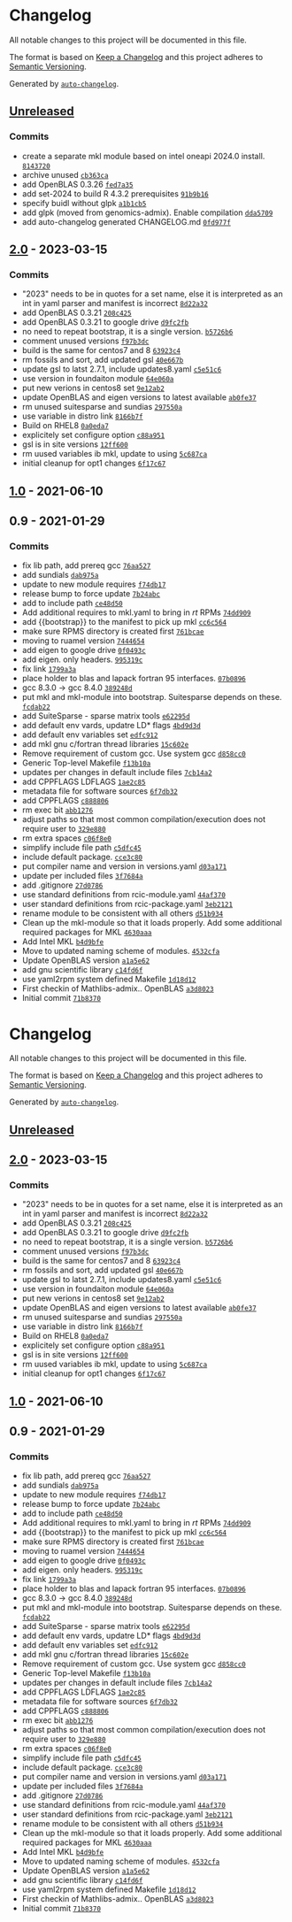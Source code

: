 # Changelog

All notable changes to this project will be documented in this file.

The format is based on [Keep a Changelog](https://keepachangelog.com/en/1.0.0/)
and this project adheres to [Semantic Versioning](https://semver.org/spec/v2.0.0.html).

Generated by [`auto-changelog`](https://github.com/CookPete/auto-changelog).

## [Unreleased](https://github.com/RCIC-UCI-Public/mathlibs-admix/compare/2.0...HEAD)

### Commits

- create a separate mkl module based on intel oneapi 2024.0 install. [`8143720`](https://github.com/RCIC-UCI-Public/mathlibs-admix/commit/8143720a46d52724b3fc9dcf4012b8a2d151fe0b)
- archive unused [`cb363ca`](https://github.com/RCIC-UCI-Public/mathlibs-admix/commit/cb363cae767c46b9e526c8c9dee7333fb45745ef)
- add OpenBLAS 0.3.26 [`fed7a35`](https://github.com/RCIC-UCI-Public/mathlibs-admix/commit/fed7a35b35cc0e8f0ad3750b91d157e2f22cb632)
- add set-2024 to build R 4.3.2 prerequisites [`91b9b16`](https://github.com/RCIC-UCI-Public/mathlibs-admix/commit/91b9b1652cc4cf3887d40d9a03091698a6adf134)
- specify buidl without glpk [`a1b1cb5`](https://github.com/RCIC-UCI-Public/mathlibs-admix/commit/a1b1cb5250355d1f379869c3401cea01db44ce53)
- add glpk (moved from genomics-admix). Enable compilation [`dda5709`](https://github.com/RCIC-UCI-Public/mathlibs-admix/commit/dda57096a1ae9b3707182f93f628b701de2ce41a)
- add auto-changelog generated CHANGELOG.md [`0fd977f`](https://github.com/RCIC-UCI-Public/mathlibs-admix/commit/0fd977f61a4ade8f5ba83669d36af344c6e4d701)

## [2.0](https://github.com/RCIC-UCI-Public/mathlibs-admix/compare/1.0...2.0) - 2023-03-15

### Commits

- "2023" needs to be in quotes for a set name, else it is interpreted as an int in yaml parser and manifest is incorrect [`8d22a32`](https://github.com/RCIC-UCI-Public/mathlibs-admix/commit/8d22a32878758d5ea45595d2f4a2a9742aebf918)
- add OpenBLAS 0.3.21 [`208c425`](https://github.com/RCIC-UCI-Public/mathlibs-admix/commit/208c42562383eda90b572afd4e35ece613964c48)
- add OpenBLAS 0.3.21 to google drive [`d9fc2fb`](https://github.com/RCIC-UCI-Public/mathlibs-admix/commit/d9fc2fb04ea3fe88ad527f58160ba646cc68647d)
- no need to repeat bootstrap, it is a single version. [`b5726b6`](https://github.com/RCIC-UCI-Public/mathlibs-admix/commit/b5726b6d531a76da5519173a36d7ec742998a9ce)
- comment unused versions [`f97b3dc`](https://github.com/RCIC-UCI-Public/mathlibs-admix/commit/f97b3dc9e600ef50eb8b1fef1c55bc5ddc8eb0d3)
- build is the same for centos7 and 8 [`63923c4`](https://github.com/RCIC-UCI-Public/mathlibs-admix/commit/63923c4ec0ecfa3ebb410ac018187a54ebcb268a)
- rm fossils and sort, add updated gsl [`40e667b`](https://github.com/RCIC-UCI-Public/mathlibs-admix/commit/40e667b51439f706d9dc6023b7d6d6ef9cf7b39d)
- update gsl to latst 2.7.1, include updates8.yaml [`c5e51c6`](https://github.com/RCIC-UCI-Public/mathlibs-admix/commit/c5e51c6a3315825b2a3d8bae60442cf709e95806)
- use version in foundaiton module [`64e060a`](https://github.com/RCIC-UCI-Public/mathlibs-admix/commit/64e060ae102654d1159c948c264f6f07a56e7e3f)
- put new verions in centos8 set [`9e12ab2`](https://github.com/RCIC-UCI-Public/mathlibs-admix/commit/9e12ab2c35092cace812d69e33c4394a439a3526)
- update OpenBLAS and eigen versions to latest available [`ab0fe37`](https://github.com/RCIC-UCI-Public/mathlibs-admix/commit/ab0fe3748469f1a219a45fceb8ad5dda28af555b)
- rm unused suitesparse and sundias [`297550a`](https://github.com/RCIC-UCI-Public/mathlibs-admix/commit/297550a6fff581fc88eab321d5f27962ddafa938)
- use variable in distro link [`8166b7f`](https://github.com/RCIC-UCI-Public/mathlibs-admix/commit/8166b7fb11a3c1c6bb1c405be7f2311300f80bbf)
- Build on RHEL8 [`0a0eda7`](https://github.com/RCIC-UCI-Public/mathlibs-admix/commit/0a0eda748e21e0048f1aed51a3db71d573a08866)
- explicitely set configure option [`c88a951`](https://github.com/RCIC-UCI-Public/mathlibs-admix/commit/c88a951296c85ae84a4762445044355b83ee31a8)
- gsl is in site versions [`12ff600`](https://github.com/RCIC-UCI-Public/mathlibs-admix/commit/12ff600290f987c0cb6aa10198a35d8fc513e3df)
- rm uused variables ib mkl, update to using [`5c687ca`](https://github.com/RCIC-UCI-Public/mathlibs-admix/commit/5c687ca8d75f7dddb1e8310b0bb48651e0b25a9d)
- initial cleanup for opt1 changes [`6f17c67`](https://github.com/RCIC-UCI-Public/mathlibs-admix/commit/6f17c673689283ab1a80e854e67e7067812f6b9b)

## [1.0](https://github.com/RCIC-UCI-Public/mathlibs-admix/compare/0.9...1.0) - 2021-06-10

## 0.9 - 2021-01-29

### Commits

- fix lib path, add prereq gcc [`76aa527`](https://github.com/RCIC-UCI-Public/mathlibs-admix/commit/76aa52714e0a4a33c6f65dbbee06b1fd7ba54876)
- add sundials [`dab975a`](https://github.com/RCIC-UCI-Public/mathlibs-admix/commit/dab975ac4aa49c1698d7a60e04107764efb50acc)
- update to new module requires [`f74db17`](https://github.com/RCIC-UCI-Public/mathlibs-admix/commit/f74db1759245a386913a12508b1831df5de86049)
- release bump to force update [`7b24abc`](https://github.com/RCIC-UCI-Public/mathlibs-admix/commit/7b24abc4eb791501211f3c936ecd3f6710f7e948)
- add to include path [`ce48d50`](https://github.com/RCIC-UCI-Public/mathlibs-admix/commit/ce48d506b76b75dbcef23dc496ec948a56c78ae0)
- Add additional requires to mkl.yaml to bring in *rt* RPMs [`74dd909`](https://github.com/RCIC-UCI-Public/mathlibs-admix/commit/74dd909f40c9480aa906d4be35d0dc4a9167f553)
- add {{bootstrap}} to the manifest to pick up mkl [`cc6c564`](https://github.com/RCIC-UCI-Public/mathlibs-admix/commit/cc6c5644a0ba3c4aa0bdf0141036a08cb367fbc7)
- make sure RPMS directory is created first [`761bcae`](https://github.com/RCIC-UCI-Public/mathlibs-admix/commit/761bcae7d648dd448485c45761285ca0762f8527)
- moving to ruamel version [`7444654`](https://github.com/RCIC-UCI-Public/mathlibs-admix/commit/7444654b54b11db9f1007607d3c181d112dd8ba7)
- add eigen to google drive [`0f0493c`](https://github.com/RCIC-UCI-Public/mathlibs-admix/commit/0f0493cb6c5f5b8e562cc522fcd7fbda4cacc89f)
- add eigen. only headers. [`995319c`](https://github.com/RCIC-UCI-Public/mathlibs-admix/commit/995319c0c42f730624f7e0255e8e7b66fe7f21a4)
- fix link [`1799a3a`](https://github.com/RCIC-UCI-Public/mathlibs-admix/commit/1799a3a23009b51ddfdbf8e27538dc65fda290e1)
- place holder to blas and lapack fortran 95 interfaces. [`07b0896`](https://github.com/RCIC-UCI-Public/mathlibs-admix/commit/07b08960ea7fa7da5270a3018c0dfcfc70081042)
- gcc 8.3.0 -&gt; gcc 8.4.0 [`389248d`](https://github.com/RCIC-UCI-Public/mathlibs-admix/commit/389248d1e866f2502a78e827478510a54fb5a7ca)
- put mkl and mkl-module into bootstrap. Suitesparse depends on these. [`fcdab22`](https://github.com/RCIC-UCI-Public/mathlibs-admix/commit/fcdab221ce899e1562dcb94c13726669681cec12)
- add SuiteSparse - sparse matrix tools [`e62295d`](https://github.com/RCIC-UCI-Public/mathlibs-admix/commit/e62295dea35b2ea1d67878e795f4de1c06975063)
- add default env vards, updatre LD* flags [`4bd9d3d`](https://github.com/RCIC-UCI-Public/mathlibs-admix/commit/4bd9d3dc5fe30cc3b967e884f731e3facfc1f0f7)
- add default env variables  set [`edfc912`](https://github.com/RCIC-UCI-Public/mathlibs-admix/commit/edfc91263b12a151ce7599de069d5bda5d2c0cb3)
- add mkl gnu c/fortran thread libraries [`15c602e`](https://github.com/RCIC-UCI-Public/mathlibs-admix/commit/15c602e7b20de15616c0c749f92c9c90f354ec84)
- Remove requirement of custom gcc. Use system gcc [`d858cc0`](https://github.com/RCIC-UCI-Public/mathlibs-admix/commit/d858cc066678a7809a55a6a345e77a352f2ccbff)
- Generic Top-level Makefile [`f13b10a`](https://github.com/RCIC-UCI-Public/mathlibs-admix/commit/f13b10a9b273b543e9a43f0ce348295354804483)
- updates per changes in default include files [`7cb14a2`](https://github.com/RCIC-UCI-Public/mathlibs-admix/commit/7cb14a21b631d20f8569057d40e9b41e2fc9e70f)
- add CPPFLAGS LDFLAGS [`1ae2c85`](https://github.com/RCIC-UCI-Public/mathlibs-admix/commit/1ae2c85eb51fab287a7eb49bab8b65fe57649bfa)
- metadata file for software sources [`6f7db32`](https://github.com/RCIC-UCI-Public/mathlibs-admix/commit/6f7db32739f11c149d4374454b9d99d37408a5c5)
- add CPPFLAGS [`c888806`](https://github.com/RCIC-UCI-Public/mathlibs-admix/commit/c8888061452ba47955f921d58297c95e6ccedf12)
- rm exec bit [`abb1276`](https://github.com/RCIC-UCI-Public/mathlibs-admix/commit/abb12765d980aee7ea4e7027dae0ea5e925a1747)
- adjust paths so that most common compilation/execution does not require user to [`329e880`](https://github.com/RCIC-UCI-Public/mathlibs-admix/commit/329e8804e6b3c5b7717e137d6c0d58b64d952b8a)
- rm extra spaces [`c06f8e0`](https://github.com/RCIC-UCI-Public/mathlibs-admix/commit/c06f8e0fb3e6747cee24df11b42d2abba8c09a6c)
- simplify include file path [`c5dfc45`](https://github.com/RCIC-UCI-Public/mathlibs-admix/commit/c5dfc4515fbbd497e6a7b06ebe0a128efd351733)
- include default package. [`cce3c80`](https://github.com/RCIC-UCI-Public/mathlibs-admix/commit/cce3c8008538cba6c590e844e0f090649a78ce3f)
- put compiler name and version in versions.yaml [`d03a171`](https://github.com/RCIC-UCI-Public/mathlibs-admix/commit/d03a171cba01a21f3ab116a56daadaf180a14a60)
- update per included files [`3f7684a`](https://github.com/RCIC-UCI-Public/mathlibs-admix/commit/3f7684a0f3362c850612910fa8d5eb5620987a1d)
- add .gitignore [`27d0786`](https://github.com/RCIC-UCI-Public/mathlibs-admix/commit/27d078610fce940c26641cc333138252bcd2cd85)
- use standard definitions from rcic-module.yaml [`44af370`](https://github.com/RCIC-UCI-Public/mathlibs-admix/commit/44af3701e9fc41c60111d69fcd2385da31f7d4e3)
- user standard definitions from rcic-package.yaml [`3eb2121`](https://github.com/RCIC-UCI-Public/mathlibs-admix/commit/3eb21214aa8169a55b05bdfef775a5ce7202f2eb)
- rename module to be consistent with all others [`d51b934`](https://github.com/RCIC-UCI-Public/mathlibs-admix/commit/d51b934d868687f1db61408252af07203a55632d)
- Clean up the mkl-module so that it loads properly. Add some additional required packages for MKL [`4630aaa`](https://github.com/RCIC-UCI-Public/mathlibs-admix/commit/4630aaaf42cb17d897694f2055d565bf65b48c2e)
- Add Intel MKL [`b4d9bfe`](https://github.com/RCIC-UCI-Public/mathlibs-admix/commit/b4d9bfee6f23edcc461f69b3ce84f0ba5a02afd2)
- Move to updated naming scheme of modules. [`4532cfa`](https://github.com/RCIC-UCI-Public/mathlibs-admix/commit/4532cfab0bf25dfb8b79601b6a749c12070d5478)
- Update OpenBLAS version [`a1a5e62`](https://github.com/RCIC-UCI-Public/mathlibs-admix/commit/a1a5e6251e6091d304c74e2aff68a286835e0230)
- add gnu scientific library [`c14fd6f`](https://github.com/RCIC-UCI-Public/mathlibs-admix/commit/c14fd6f7cbd7b3daaed2c891a8e886044e1e62ed)
- use yaml2rpm system defined Makefile [`1d18d12`](https://github.com/RCIC-UCI-Public/mathlibs-admix/commit/1d18d12fe94877ddaaf1295d48a9b71aeb20d406)
- First checkin of Mathlibs-admix.. OpenBLAS [`a3d8023`](https://github.com/RCIC-UCI-Public/mathlibs-admix/commit/a3d802368787710f8cb15bafebfc5a7b214228ca)
- Initial commit [`71b8370`](https://github.com/RCIC-UCI-Public/mathlibs-admix/commit/71b83703ccb21bf921f07d89b9d46728157bfb69)

<!-- auto-changelog-above -->
# Changelog

All notable changes to this project will be documented in this file.

The format is based on [Keep a Changelog](https://keepachangelog.com/en/1.0.0/)
and this project adheres to [Semantic Versioning](https://semver.org/spec/v2.0.0.html).

Generated by [`auto-changelog`](https://github.com/CookPete/auto-changelog).

## [Unreleased](https://github.com/RCIC-UCI-Public/mathlibs-admix/compare/2.0...HEAD)

## [2.0](https://github.com/RCIC-UCI-Public/mathlibs-admix/compare/1.0...2.0) - 2023-03-15

### Commits

- "2023" needs to be in quotes for a set name, else it is interpreted as an int in yaml parser and manifest is incorrect [`8d22a32`](https://github.com/RCIC-UCI-Public/mathlibs-admix/commit/8d22a32878758d5ea45595d2f4a2a9742aebf918)
- add OpenBLAS 0.3.21 [`208c425`](https://github.com/RCIC-UCI-Public/mathlibs-admix/commit/208c42562383eda90b572afd4e35ece613964c48)
- add OpenBLAS 0.3.21 to google drive [`d9fc2fb`](https://github.com/RCIC-UCI-Public/mathlibs-admix/commit/d9fc2fb04ea3fe88ad527f58160ba646cc68647d)
- no need to repeat bootstrap, it is a single version. [`b5726b6`](https://github.com/RCIC-UCI-Public/mathlibs-admix/commit/b5726b6d531a76da5519173a36d7ec742998a9ce)
- comment unused versions [`f97b3dc`](https://github.com/RCIC-UCI-Public/mathlibs-admix/commit/f97b3dc9e600ef50eb8b1fef1c55bc5ddc8eb0d3)
- build is the same for centos7 and 8 [`63923c4`](https://github.com/RCIC-UCI-Public/mathlibs-admix/commit/63923c4ec0ecfa3ebb410ac018187a54ebcb268a)
- rm fossils and sort, add updated gsl [`40e667b`](https://github.com/RCIC-UCI-Public/mathlibs-admix/commit/40e667b51439f706d9dc6023b7d6d6ef9cf7b39d)
- update gsl to latst 2.7.1, include updates8.yaml [`c5e51c6`](https://github.com/RCIC-UCI-Public/mathlibs-admix/commit/c5e51c6a3315825b2a3d8bae60442cf709e95806)
- use version in foundaiton module [`64e060a`](https://github.com/RCIC-UCI-Public/mathlibs-admix/commit/64e060ae102654d1159c948c264f6f07a56e7e3f)
- put new verions in centos8 set [`9e12ab2`](https://github.com/RCIC-UCI-Public/mathlibs-admix/commit/9e12ab2c35092cace812d69e33c4394a439a3526)
- update OpenBLAS and eigen versions to latest available [`ab0fe37`](https://github.com/RCIC-UCI-Public/mathlibs-admix/commit/ab0fe3748469f1a219a45fceb8ad5dda28af555b)
- rm unused suitesparse and sundias [`297550a`](https://github.com/RCIC-UCI-Public/mathlibs-admix/commit/297550a6fff581fc88eab321d5f27962ddafa938)
- use variable in distro link [`8166b7f`](https://github.com/RCIC-UCI-Public/mathlibs-admix/commit/8166b7fb11a3c1c6bb1c405be7f2311300f80bbf)
- Build on RHEL8 [`0a0eda7`](https://github.com/RCIC-UCI-Public/mathlibs-admix/commit/0a0eda748e21e0048f1aed51a3db71d573a08866)
- explicitely set configure option [`c88a951`](https://github.com/RCIC-UCI-Public/mathlibs-admix/commit/c88a951296c85ae84a4762445044355b83ee31a8)
- gsl is in site versions [`12ff600`](https://github.com/RCIC-UCI-Public/mathlibs-admix/commit/12ff600290f987c0cb6aa10198a35d8fc513e3df)
- rm uused variables ib mkl, update to using [`5c687ca`](https://github.com/RCIC-UCI-Public/mathlibs-admix/commit/5c687ca8d75f7dddb1e8310b0bb48651e0b25a9d)
- initial cleanup for opt1 changes [`6f17c67`](https://github.com/RCIC-UCI-Public/mathlibs-admix/commit/6f17c673689283ab1a80e854e67e7067812f6b9b)

## [1.0](https://github.com/RCIC-UCI-Public/mathlibs-admix/compare/0.9...1.0) - 2021-06-10

## 0.9 - 2021-01-29

### Commits

- fix lib path, add prereq gcc [`76aa527`](https://github.com/RCIC-UCI-Public/mathlibs-admix/commit/76aa52714e0a4a33c6f65dbbee06b1fd7ba54876)
- add sundials [`dab975a`](https://github.com/RCIC-UCI-Public/mathlibs-admix/commit/dab975ac4aa49c1698d7a60e04107764efb50acc)
- update to new module requires [`f74db17`](https://github.com/RCIC-UCI-Public/mathlibs-admix/commit/f74db1759245a386913a12508b1831df5de86049)
- release bump to force update [`7b24abc`](https://github.com/RCIC-UCI-Public/mathlibs-admix/commit/7b24abc4eb791501211f3c936ecd3f6710f7e948)
- add to include path [`ce48d50`](https://github.com/RCIC-UCI-Public/mathlibs-admix/commit/ce48d506b76b75dbcef23dc496ec948a56c78ae0)
- Add additional requires to mkl.yaml to bring in *rt* RPMs [`74dd909`](https://github.com/RCIC-UCI-Public/mathlibs-admix/commit/74dd909f40c9480aa906d4be35d0dc4a9167f553)
- add {{bootstrap}} to the manifest to pick up mkl [`cc6c564`](https://github.com/RCIC-UCI-Public/mathlibs-admix/commit/cc6c5644a0ba3c4aa0bdf0141036a08cb367fbc7)
- make sure RPMS directory is created first [`761bcae`](https://github.com/RCIC-UCI-Public/mathlibs-admix/commit/761bcae7d648dd448485c45761285ca0762f8527)
- moving to ruamel version [`7444654`](https://github.com/RCIC-UCI-Public/mathlibs-admix/commit/7444654b54b11db9f1007607d3c181d112dd8ba7)
- add eigen to google drive [`0f0493c`](https://github.com/RCIC-UCI-Public/mathlibs-admix/commit/0f0493cb6c5f5b8e562cc522fcd7fbda4cacc89f)
- add eigen. only headers. [`995319c`](https://github.com/RCIC-UCI-Public/mathlibs-admix/commit/995319c0c42f730624f7e0255e8e7b66fe7f21a4)
- fix link [`1799a3a`](https://github.com/RCIC-UCI-Public/mathlibs-admix/commit/1799a3a23009b51ddfdbf8e27538dc65fda290e1)
- place holder to blas and lapack fortran 95 interfaces. [`07b0896`](https://github.com/RCIC-UCI-Public/mathlibs-admix/commit/07b08960ea7fa7da5270a3018c0dfcfc70081042)
- gcc 8.3.0 -&gt; gcc 8.4.0 [`389248d`](https://github.com/RCIC-UCI-Public/mathlibs-admix/commit/389248d1e866f2502a78e827478510a54fb5a7ca)
- put mkl and mkl-module into bootstrap. Suitesparse depends on these. [`fcdab22`](https://github.com/RCIC-UCI-Public/mathlibs-admix/commit/fcdab221ce899e1562dcb94c13726669681cec12)
- add SuiteSparse - sparse matrix tools [`e62295d`](https://github.com/RCIC-UCI-Public/mathlibs-admix/commit/e62295dea35b2ea1d67878e795f4de1c06975063)
- add default env vards, updatre LD* flags [`4bd9d3d`](https://github.com/RCIC-UCI-Public/mathlibs-admix/commit/4bd9d3dc5fe30cc3b967e884f731e3facfc1f0f7)
- add default env variables  set [`edfc912`](https://github.com/RCIC-UCI-Public/mathlibs-admix/commit/edfc91263b12a151ce7599de069d5bda5d2c0cb3)
- add mkl gnu c/fortran thread libraries [`15c602e`](https://github.com/RCIC-UCI-Public/mathlibs-admix/commit/15c602e7b20de15616c0c749f92c9c90f354ec84)
- Remove requirement of custom gcc. Use system gcc [`d858cc0`](https://github.com/RCIC-UCI-Public/mathlibs-admix/commit/d858cc066678a7809a55a6a345e77a352f2ccbff)
- Generic Top-level Makefile [`f13b10a`](https://github.com/RCIC-UCI-Public/mathlibs-admix/commit/f13b10a9b273b543e9a43f0ce348295354804483)
- updates per changes in default include files [`7cb14a2`](https://github.com/RCIC-UCI-Public/mathlibs-admix/commit/7cb14a21b631d20f8569057d40e9b41e2fc9e70f)
- add CPPFLAGS LDFLAGS [`1ae2c85`](https://github.com/RCIC-UCI-Public/mathlibs-admix/commit/1ae2c85eb51fab287a7eb49bab8b65fe57649bfa)
- metadata file for software sources [`6f7db32`](https://github.com/RCIC-UCI-Public/mathlibs-admix/commit/6f7db32739f11c149d4374454b9d99d37408a5c5)
- add CPPFLAGS [`c888806`](https://github.com/RCIC-UCI-Public/mathlibs-admix/commit/c8888061452ba47955f921d58297c95e6ccedf12)
- rm exec bit [`abb1276`](https://github.com/RCIC-UCI-Public/mathlibs-admix/commit/abb12765d980aee7ea4e7027dae0ea5e925a1747)
- adjust paths so that most common compilation/execution does not require user to [`329e880`](https://github.com/RCIC-UCI-Public/mathlibs-admix/commit/329e8804e6b3c5b7717e137d6c0d58b64d952b8a)
- rm extra spaces [`c06f8e0`](https://github.com/RCIC-UCI-Public/mathlibs-admix/commit/c06f8e0fb3e6747cee24df11b42d2abba8c09a6c)
- simplify include file path [`c5dfc45`](https://github.com/RCIC-UCI-Public/mathlibs-admix/commit/c5dfc4515fbbd497e6a7b06ebe0a128efd351733)
- include default package. [`cce3c80`](https://github.com/RCIC-UCI-Public/mathlibs-admix/commit/cce3c8008538cba6c590e844e0f090649a78ce3f)
- put compiler name and version in versions.yaml [`d03a171`](https://github.com/RCIC-UCI-Public/mathlibs-admix/commit/d03a171cba01a21f3ab116a56daadaf180a14a60)
- update per included files [`3f7684a`](https://github.com/RCIC-UCI-Public/mathlibs-admix/commit/3f7684a0f3362c850612910fa8d5eb5620987a1d)
- add .gitignore [`27d0786`](https://github.com/RCIC-UCI-Public/mathlibs-admix/commit/27d078610fce940c26641cc333138252bcd2cd85)
- use standard definitions from rcic-module.yaml [`44af370`](https://github.com/RCIC-UCI-Public/mathlibs-admix/commit/44af3701e9fc41c60111d69fcd2385da31f7d4e3)
- user standard definitions from rcic-package.yaml [`3eb2121`](https://github.com/RCIC-UCI-Public/mathlibs-admix/commit/3eb21214aa8169a55b05bdfef775a5ce7202f2eb)
- rename module to be consistent with all others [`d51b934`](https://github.com/RCIC-UCI-Public/mathlibs-admix/commit/d51b934d868687f1db61408252af07203a55632d)
- Clean up the mkl-module so that it loads properly. Add some additional required packages for MKL [`4630aaa`](https://github.com/RCIC-UCI-Public/mathlibs-admix/commit/4630aaaf42cb17d897694f2055d565bf65b48c2e)
- Add Intel MKL [`b4d9bfe`](https://github.com/RCIC-UCI-Public/mathlibs-admix/commit/b4d9bfee6f23edcc461f69b3ce84f0ba5a02afd2)
- Move to updated naming scheme of modules. [`4532cfa`](https://github.com/RCIC-UCI-Public/mathlibs-admix/commit/4532cfab0bf25dfb8b79601b6a749c12070d5478)
- Update OpenBLAS version [`a1a5e62`](https://github.com/RCIC-UCI-Public/mathlibs-admix/commit/a1a5e6251e6091d304c74e2aff68a286835e0230)
- add gnu scientific library [`c14fd6f`](https://github.com/RCIC-UCI-Public/mathlibs-admix/commit/c14fd6f7cbd7b3daaed2c891a8e886044e1e62ed)
- use yaml2rpm system defined Makefile [`1d18d12`](https://github.com/RCIC-UCI-Public/mathlibs-admix/commit/1d18d12fe94877ddaaf1295d48a9b71aeb20d406)
- First checkin of Mathlibs-admix.. OpenBLAS [`a3d8023`](https://github.com/RCIC-UCI-Public/mathlibs-admix/commit/a3d802368787710f8cb15bafebfc5a7b214228ca)
- Initial commit [`71b8370`](https://github.com/RCIC-UCI-Public/mathlibs-admix/commit/71b83703ccb21bf921f07d89b9d46728157bfb69)
